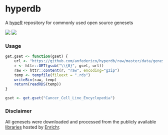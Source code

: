 hyperdb
=====

A [hypeR](https://github.com/montilab/hypeR) repository for commonly used open source genesets

[![](https://img.shields.io/github/last-commit/montilab/hypeR.svg)](https://github.com/anfederico/hyperdb/commits/master) [![](https://img.shields.io/badge/lifecycle-maturing-blue.svg)](https://www.tidyverse.org/lifecycle/#maturing)

### Usage

``` r
get.gset <- function(gset) {
    url <- "https://github.com/anfederico/hyperdb/raw/master/data/genesets/{0}.rds"
    r <- httr::GET(gsub("\\{0}", gset, url))
    raw <- httr::content(r, "raw", encoding="gzip")
    temp <- tempfile(fileext = ".rds")
    writeBin(raw, temp)
    return(readRDS(temp))
}

gset <- get.gset("Cancer_Cell_Line_Encyclopedia")
```

### Disclaimer

All genesets were downloaded and processed from the publicly available [libraries](https://amp.pharm.mssm.edu/Enrichr/#stats) hosted by [Enrichr](https://amp.pharm.mssm.edu/Enrichr/).